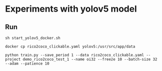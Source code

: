 # Experiments with yolov5 model

## Run 

`sh start_yolov5_docker.sh` 

`docker cp rico2coco_clickable.yaml yolov5:/usr/src/app/data`

`python train.py --save_period 1 --data rico2coco_clickable.yaml --project demo_rico2coco_test_1 --name oi32 --freeze 10 --batch-size 32 --adam --patience 10`
